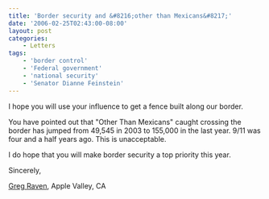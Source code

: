 ```yaml
---
title: 'Border security and &#8216;other than Mexicans&#8217;'
date: '2006-02-25T02:43:00-08:00'
layout: post
categories:
    - Letters
tags:
    - 'border control'
    - 'Federal government'
    - 'national security'
    - 'Senator Dianne Feinstein'
---
```


I hope you will use your influence to get a fence built along our border.

You have pointed out that "Other Than Mexicans" caught crossing the border has jumped from 49,545 in 2003 to 155,000 in the last year. 9/11 was four and a half years ago. This is unacceptable.

I do hope that you will make border security a top priority this year.

Sincerely,

[Greg Raven](https://www.gregraven.org/), Apple Valley, CA
